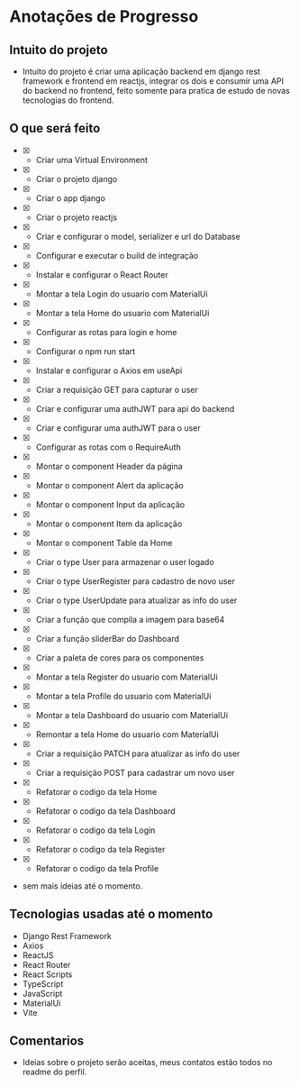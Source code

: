# Anotações de Progresso

## Intuito do projeto

 - Intuito do projeto é criar uma aplicação backend em django rest framework e frontend em reactjs, integrar os dois e consumir uma API do backend no frontend, feito somente para pratica de estudo de novas tecnologias do frontend.

## O que será feito

 - [x] - Criar uma Virtual Environment
 - [x] - Criar o projeto django
 - [x] - Criar o app django
 - [x] - Criar o projeto reactjs
 - [x] - Criar e configurar o model, serializer e url do Database
 - [x] - Configurar e executar o build de integração
 - [x] - Instalar e configurar o React Router
 - [x] - Montar a tela Login do usuario com MaterialUi
 - [x] - Montar a tela Home do usuario com MaterialUi
 - [x] - Configurar as rotas para login e home
 - [x] - Configurar o npm run start
 - [x] - Instalar e configurar o Axios em useApi
 - [x] - Criar a requisição GET para capturar o user
 - [x] - Criar e configurar uma authJWT para api do backend
 - [x] - Criar e configurar uma authJWT para o user
 - [x] - Configurar as rotas com o RequireAuth
 - [x] - Montar o component Header da página
 - [x] - Montar o component Alert da aplicação
 - [x] - Montar o component Input da aplicação
 - [x] - Montar o component Item da aplicação
 - [x] - Montar o component Table da Home
 - [x] - Criar o type User para armazenar o user logado
 - [x] - Criar o type UserRegister para cadastro de novo user
 - [x] - Criar o type UserUpdate para atualizar as info do user
 - [x] - Criar a função que compila a imagem para base64
 - [x] - Criar a função sliderBar do Dashboard
 - [x] - Criar a paleta de cores para os componentes
 - [x] - Montar a tela Register do usuario com MaterialUi
 - [x] - Montar a tela Profile do usuario com MaterialUi
 - [x] - Montar a tela Dashboard do usuario com MaterialUi
 - [x] - Remontar a tela Home do usuario com MaterialUi
 - [x] - Criar a requisição PATCH para atualizar as info do user
 - [x] - Criar a requisição POST para cadastrar um novo user
 - [x] - Refatorar o codigo da tela Home
 - [x] - Refatorar o codigo da tela Dashboard
 - [x] - Refatorar o codigo da tela Login
 - [x] - Refatorar o codigo da tela Register
 - [x] - Refatorar o codigo da tela Profile

 - sem mais ideias até o momento.

## Tecnologias usadas até o momento

 - Django Rest Framework
 - Axios
 - ReactJS
 - React Router
 - React Scripts
 - TypeScript
 - JavaScript
 - MaterialUi
 - Vite

## Comentarios

 - Ideias sobre o projeto serão aceitas, meus contatos estão todos no readme do perfil.
